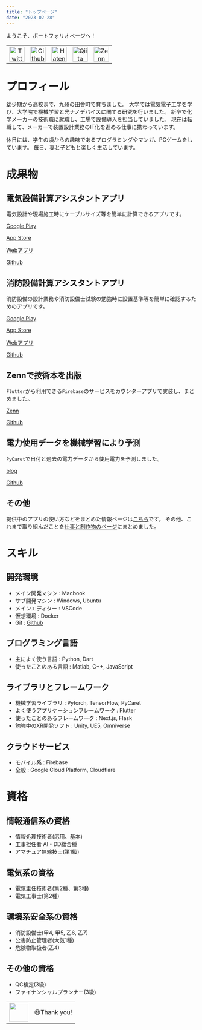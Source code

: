 ```yaml
---
title: "トップページ"
date: "2023-02-28"
---
```




ようこそ、ポートフォリオページへ！

||||||
|:-:|:-:|:-:|:-:|:-:|
|<a href="https://twitter.com/TiuapB1nIiPFQJD"><img src="images/icon_twitter.png" alt="Twitter" width=40></a> |<a href="https://github.com/snova301.html"><img src="images/icon_github.png" alt="Github" width=40></a>|<a href="https://snova301.hatenablog.com/"><img src="images/icon_hatenablog.png" alt="Hatenablog" width=40></a>|<a href="https://qiita.com/snova301"><img src="images/qiita.png" alt="Qiita" width=40></a>|<a href="https://zenn.dev/snova301"><img src="images/zenn.png" alt="Zenn" width=40></a>|


# プロフィール


幼少期から高校まで、九州の田舎町で育ちました。
大学では電気電子工学を学び、大学院で機械学習と光ナノデバイスに関する研究を行いました。
新卒で化学メーカーの技術職に就職し、工場で設備導入を担当していました。
現在は転職して、メーカーで装置設計業務のIT化を進める仕事に携わっています。

休日には、学生の頃からの趣味であるプログラミングやマンガ、PCゲームをしています。
毎日、妻と子どもと楽しく生活しています。




# 成果物

## 電気設備計算アシスタントアプリ

電気設計や現場施工時にケーブルサイズ等を簡単に計算できるアプリです。

[Google Play](https://play.google.com/store/apps/details?id=com.github.snova301.elec_calculator)

[App Store](https://apps.apple.com/jp/app/%E9%9B%BB%E6%B0%97%E8%A8%AD%E5%82%99%E8%A8%88%E7%AE%97%E3%82%A2%E3%82%B7%E3%82%B9%E3%82%BF%E3%83%B3%E3%83%88/id1632908753)

[Webアプリ](https://ewacdj-3936b.web.app/)

[Github](https://github.com/snova301/elec_calculator)


## 消防設備計算アシスタントアプリ

消防設備の設計業務や消防設備士試験の勉強時に設置基準等を簡単に確認するためのアプリです。

[Google Play](https://play.google.com/store/apps/details?id=com.github.snova301.firefight_equip)

[App Store](https://apps.apple.com/jp/app/%E6%B6%88%E9%98%B2%E8%A8%AD%E5%82%99%E8%A8%88%E7%AE%97%E3%82%A2%E3%82%B7%E3%82%B9%E3%82%BF%E3%83%B3%E3%83%88/id1641889672)

[Webアプリ](https://firefight-equip-app.web.app/)

[Github](https://github.com/snova301/firefight-equip-app)


## Zennで技術本を出版

`Flutter`から利用できる`Firebase`のサービスをカウンターアプリで実装し、まとめました。

[Zenn](https://zenn.dev/snova301/books/6df29a230d681f)

[Github](https://github.com/snova301/counter_firebase)



## 電力使用データを機械学習により予測

`PyCaret`で日付と過去の電力データから使用電力を予測しました。

[blog](https://snova301.hatenablog.com/entry/2022/03/28/182458)

[Github](https://github.com/snova301/UsedElecPred)


## その他

提供中のアプリの使い方などをまとめた情報ページは[こちら](https://snova301.github.io/AppService/)です。
その他、これまで取り組んだことを[仕事と制作物のページ](work)にまとめました。



# スキル

## 開発環境

- メイン開発マシン : Macbook
- サブ開発マシン : Windows, Ubuntu
- メインエディター : VSCode
- 仮想環境 : Docker
- Git : [Github](https://github.com/snova301)


## プログラミング言語

- 主によく使う言語 : Python, Dart
- 使ったことのある言語 : Matlab, C++, JavaScript


## ライブラリとフレームワーク

- 機械学習ライブラリ : Pytorch, TensorFlow, PyCaret
- よく使うアプリケーションフレームワーク : Flutter
- 使ったことのあるフレームワーク : Next.js, Flask
- 勉強中のXR開発ソフト : Unity, UE5, Omniverse


## クラウドサービス

- モバイル系 : Firebase
- 全般 : Google Cloud Platform, Cloudflare



# 資格

## 情報通信系の資格

- 情報処理技術者(応用、基本)
- 工事担任者 AI・DD総合種
- アマチュア無線技士(第1級)

## 電気系の資格

- 電気主任技術者(第2種、第3種)
- 電気工事士(第2種)

## 環境系安全系の資格

- 消防設備士(甲4, 甲5, 乙6, 乙7)
- 公害防止管理者(大気1種)
- 危険物取扱者(乙4)

## その他の資格

- QC検定(3級)
- ファイナンシャルプランナー(3級)




|||
|:--|:--|
|<img src='images/icon.png' width=50>|😃Thank you!|
